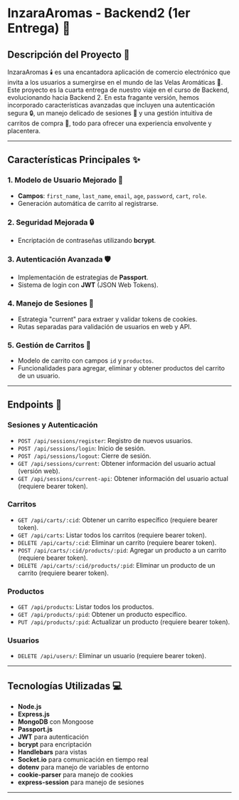 # InzaraAromas - Backend2 (1er Entrega) 🌟

## Descripción del Proyecto 📜

InzaraAromas 🕯️ es una encantadora aplicación de comercio electrónico que invita a los usuarios a sumergirse en el mundo de las Velas Aromáticas 🌸. Este proyecto es la cuarta entrega de nuestro viaje en el curso de Backend, evolucionando hacia Backend 2. En esta fragante versión, hemos incorporado características avanzadas que incluyen una autenticación segura 🔒, un manejo delicado de sesiones 📅 y una gestión intuitiva de carritos de compra 🛒, todo para ofrecer una experiencia envolvente y placentera.

---

## Características Principales ✨

### 1. Modelo de Usuario Mejorado 👤
- **Campos**: `first_name`, `last_name`, `email`, `age`, `password`, `cart`, `role`.
- Generación automática de carrito al registrarse.

### 2. Seguridad Mejorada 🔒
- Encriptación de contraseñas utilizando **bcrypt**.

### 3. Autenticación Avanzada 🛡️
- Implementación de estrategias de **Passport**.
- Sistema de login con **JWT** (JSON Web Tokens).

### 4. Manejo de Sesiones 📅
- Estrategia "current" para extraer y validar tokens de cookies.
- Rutas separadas para validación de usuarios en web y API.

### 5. Gestión de Carritos 🛒
- Modelo de carrito con campos `id` y `productos`.
- Funcionalidades para agregar, eliminar y obtener productos del carrito de un usuario.

---

## Endpoints 🔗

### Sesiones y Autenticación
- `POST /api/sessions/register`: Registro de nuevos usuarios.
- `POST /api/sessions/login`: Inicio de sesión.
- `POST /api/sessions/logout`: Cierre de sesión.
- `GET /api/sessions/current`: Obtener información del usuario actual (versión web).
- `GET /api/sessions/current-api`: Obtener información del usuario actual (requiere bearer token).

### Carritos
- `GET /api/carts/:cid`: Obtener un carrito específico (requiere bearer token).
- `GET /api/carts`: Listar todos los carritos (requiere bearer token).
- `DELETE /api/carts/:cid`: Eliminar un carrito (requiere bearer token).
- `POST /api/carts/:cid/products/:pid`: Agregar un producto a un carrito (requiere bearer token).
- `DELETE /api/carts/:cid/products/:pid`: Eliminar un producto de un carrito (requiere bearer token).

### Productos
- `GET /api/products`: Listar todos los productos.
- `GET /api/products/:pid`: Obtener un producto específico.
- `PUT /api/products/:pid`: Actualizar un producto (requiere bearer token).

### Usuarios
- `DELETE /api/users/`: Eliminar un usuario (requiere bearer token).

---

## Tecnologías Utilizadas 💻
- **Node.js**
- **Express.js**
- **MongoDB** con Mongoose
- **Passport.js**
- **JWT** para autenticación
- **bcrypt** para encriptación
- **Handlebars** para vistas
- **Socket.io** para comunicación en tiempo real
- **dotenv** para manejo de variables de entorno
- **cookie-parser** para manejo de cookies
- **express-session** para manejo de sesiones

---
